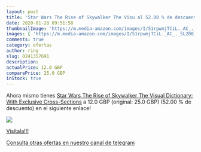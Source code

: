 ```yaml
---
layout: post
title: 'Star Wars The Rise of Skywalker The Visu al 52.00 % de descuento'
date: 2020-01-28 09:51:58
thumbnailImage: 'https://m.media-amazon.com/images/I/51rpwmjTCiL._AC_._SL200_.jpg'
images: [ 'https://m.media-amazon.com/images/I/51rpwmjTCiL._AC_._SL200_.jpg' ]
comments: true
category: ofertas
author: ring
slug: 0241357691
description:
actualPrice: 12.0 GBP
comparePrice: 25.0 GBP
inStock: true
---
```


Ahora mismo tienes [Star Wars The Rise of Skywalker The Visual Dictionary: With Exclusive Cross-Sections](https://www.amazon.com/dp/0241357691/?tag=redken08-20) a 12.0 GBP (original: 25.0 GBP) (52.00 %  de descuento) en el siguiente enlace!

[![](https://m.media-amazon.com/images/I/51rpwmjTCiL._AC_._SL200_.jpg)](https://www.amazon.com/dp/0241357691/?tag=redken08-20)

[Visítala!!!](https://www.amazon.com/dp/0241357691/?tag=redken08-20)

[Consulta otras ofertas en nuestro canal de telegram](https://t.me/s/ofertas25)
